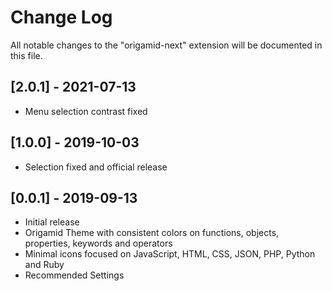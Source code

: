 # Change Log

All notable changes to the "origamid-next" extension will be documented in this file.

## [2.0.1] - 2021-07-13

- Menu selection contrast fixed

## [1.0.0] - 2019-10-03

- Selection fixed and official release

## [0.0.1] - 2019-09-13

- Initial release
- Origamid Theme with consistent colors on functions, objects, properties, keywords and operators
- Minimal icons focused on JavaScript, HTML, CSS, JSON, PHP, Python and Ruby
- Recommended Settings
